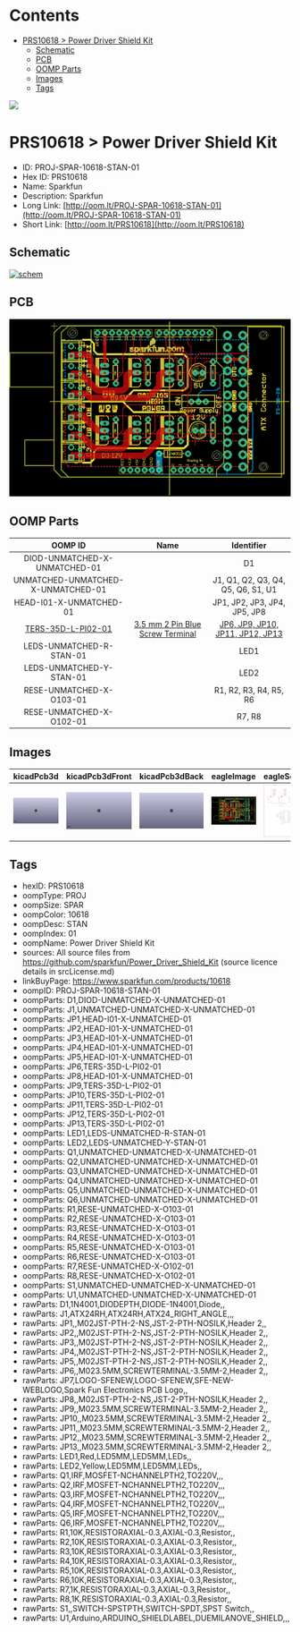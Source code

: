 



Contents
========

* [PRS10618 > Power Driver Shield Kit](#prs10618--power-driver-shield-kit)
	* [Schematic](#schematic)
	* [PCB](#pcb)
	* [OOMP Parts](#oomp-parts)
	* [Images](#images)
	* [Tags](#tags)
  
![][im]
# PRS10618 > Power Driver Shield Kit

- ID: PROJ-SPAR-10618-STAN-01
- Hex ID: PRS10618
- Name: Sparkfun
- Description: Sparkfun
- Long Link: [http://oom.lt/PROJ-SPAR-10618-STAN-01](http://oom.lt/PROJ-SPAR-10618-STAN-01)
- Short Link: [http://oom.lt/PRS10618](http://oom.lt/PRS10618)

## Schematic
  
[![schem](eagleSchemImage.png)](eagleSchemImage.png)
## PCB
  
[![pcb](eagleImage.png)](eagleImage.png)
## OOMP Parts
  

|OOMP ID|Name|Identifier|
| :---: | :---: | :---: |
|DIOD-UNMATCHED-X-UNMATCHED-01||D1|
|UNMATCHED-UNMATCHED-X-UNMATCHED-01||J1, Q1, Q2, Q3, Q4, Q5, Q6, S1, U1|
|HEAD-I01-X-UNMATCHED-01||JP1, JP2, JP3, JP4, JP5, JP8|
|[TERS-35D-L-PI02-01](https://github.com/oomlout/oomlout_OOMP_parts/tree/main/TERS-35D-L-PI02-01/)|[3.5 mm 2 Pin Blue Screw Terminal](https://github.com/oomlout/oomlout_OOMP_parts/tree/main/TERS-35D-L-PI02-01/)|[JP6, JP9, JP10, JP11, JP12, JP13](https://github.com/oomlout/oomlout_OOMP_parts/tree/main/TERS-35D-L-PI02-01/)|
|LEDS-UNMATCHED-R-STAN-01||LED1|
|LEDS-UNMATCHED-Y-STAN-01||LED2|
|RESE-UNMATCHED-X-O103-01||R1, R2, R3, R4, R5, R6|
|RESE-UNMATCHED-X-O102-01||R7, R8|

## Images
  
  

|kicadPcb3d|kicadPcb3dFront|kicadPcb3dBack|eagleImage|eagleSchemImage|
| :---: | :---: | :---: | :---: | :---: |
|[![kicadPcb3d](kicadPcb3d_140.png)](kicadPcb3d.png)|[![kicadPcb3dFront](kicadPcb3dFront_140.png)](kicadPcb3dFront.png)|[![kicadPcb3dBack](kicadPcb3dBack_140.png)](kicadPcb3dBack.png)|[![eagleImage](eagleImage_140.png)](eagleImage.png)|[![eagleSchemImage](eagleSchemImage_140.png)](eagleSchemImage.png)|

## Tags

- hexID: PRS10618
- oompType: PROJ
- oompSize: SPAR
- oompColor: 10618
- oompDesc: STAN
- oompIndex: 01
- oompName: Power Driver Shield Kit
- sources: All source files from https://github.com/sparkfun/Power_Driver_Shield_Kit (source licence details in srcLicense.md)
- linkBuyPage: https://www.sparkfun.com/products/10618
- oompID: PROJ-SPAR-10618-STAN-01
- oompParts: D1,DIOD-UNMATCHED-X-UNMATCHED-01
- oompParts: J1,UNMATCHED-UNMATCHED-X-UNMATCHED-01
- oompParts: JP1,HEAD-I01-X-UNMATCHED-01
- oompParts: JP2,HEAD-I01-X-UNMATCHED-01
- oompParts: JP3,HEAD-I01-X-UNMATCHED-01
- oompParts: JP4,HEAD-I01-X-UNMATCHED-01
- oompParts: JP5,HEAD-I01-X-UNMATCHED-01
- oompParts: JP6,TERS-35D-L-PI02-01
- oompParts: JP8,HEAD-I01-X-UNMATCHED-01
- oompParts: JP9,TERS-35D-L-PI02-01
- oompParts: JP10,TERS-35D-L-PI02-01
- oompParts: JP11,TERS-35D-L-PI02-01
- oompParts: JP12,TERS-35D-L-PI02-01
- oompParts: JP13,TERS-35D-L-PI02-01
- oompParts: LED1,LEDS-UNMATCHED-R-STAN-01
- oompParts: LED2,LEDS-UNMATCHED-Y-STAN-01
- oompParts: Q1,UNMATCHED-UNMATCHED-X-UNMATCHED-01
- oompParts: Q2,UNMATCHED-UNMATCHED-X-UNMATCHED-01
- oompParts: Q3,UNMATCHED-UNMATCHED-X-UNMATCHED-01
- oompParts: Q4,UNMATCHED-UNMATCHED-X-UNMATCHED-01
- oompParts: Q5,UNMATCHED-UNMATCHED-X-UNMATCHED-01
- oompParts: Q6,UNMATCHED-UNMATCHED-X-UNMATCHED-01
- oompParts: R1,RESE-UNMATCHED-X-O103-01
- oompParts: R2,RESE-UNMATCHED-X-O103-01
- oompParts: R3,RESE-UNMATCHED-X-O103-01
- oompParts: R4,RESE-UNMATCHED-X-O103-01
- oompParts: R5,RESE-UNMATCHED-X-O103-01
- oompParts: R6,RESE-UNMATCHED-X-O103-01
- oompParts: R7,RESE-UNMATCHED-X-O102-01
- oompParts: R8,RESE-UNMATCHED-X-O102-01
- oompParts: S1,UNMATCHED-UNMATCHED-X-UNMATCHED-01
- oompParts: U1,UNMATCHED-UNMATCHED-X-UNMATCHED-01
- rawParts: D1,1N4001,DIODEPTH,DIODE-1N4001,Diode,,
- rawParts: J1,ATX24RH,ATX24RH,ATX24_RIGHT_ANGLE,,,
- rawParts: JP1,,M02JST-PTH-2-NS,JST-2-PTH-NOSILK,Header 2,,
- rawParts: JP2,,M02JST-PTH-2-NS,JST-2-PTH-NOSILK,Header 2,,
- rawParts: JP3,,M02JST-PTH-2-NS,JST-2-PTH-NOSILK,Header 2,,
- rawParts: JP4,,M02JST-PTH-2-NS,JST-2-PTH-NOSILK,Header 2,,
- rawParts: JP5,,M02JST-PTH-2-NS,JST-2-PTH-NOSILK,Header 2,,
- rawParts: JP6,,M023.5MM,SCREWTERMINAL-3.5MM-2,Header 2,,
- rawParts: JP7,LOGO-SFENEW,LOGO-SFENEW,SFE-NEW-WEBLOGO,Spark Fun Electronics PCB Logo,,
- rawParts: JP8,,M02JST-PTH-2-NS,JST-2-PTH-NOSILK,Header 2,,
- rawParts: JP9,,M023.5MM,SCREWTERMINAL-3.5MM-2,Header 2,,
- rawParts: JP10,,M023.5MM,SCREWTERMINAL-3.5MM-2,Header 2,,
- rawParts: JP11,,M023.5MM,SCREWTERMINAL-3.5MM-2,Header 2,,
- rawParts: JP12,,M023.5MM,SCREWTERMINAL-3.5MM-2,Header 2,,
- rawParts: JP13,,M023.5MM,SCREWTERMINAL-3.5MM-2,Header 2,,
- rawParts: LED1,Red,LED5MM,LED5MM,LEDs,,
- rawParts: LED2,Yellow,LED5MM,LED5MM,LEDs,,
- rawParts: Q1,IRF,MOSFET-NCHANNELPTH2,TO220V,,,
- rawParts: Q2,IRF,MOSFET-NCHANNELPTH2,TO220V,,,
- rawParts: Q3,IRF,MOSFET-NCHANNELPTH2,TO220V,,,
- rawParts: Q4,IRF,MOSFET-NCHANNELPTH2,TO220V,,,
- rawParts: Q5,IRF,MOSFET-NCHANNELPTH2,TO220V,,,
- rawParts: Q6,IRF,MOSFET-NCHANNELPTH2,TO220V,,,
- rawParts: R1,10K,RESISTORAXIAL-0.3,AXIAL-0.3,Resistor,,
- rawParts: R2,10K,RESISTORAXIAL-0.3,AXIAL-0.3,Resistor,,
- rawParts: R3,10K,RESISTORAXIAL-0.3,AXIAL-0.3,Resistor,,
- rawParts: R4,10K,RESISTORAXIAL-0.3,AXIAL-0.3,Resistor,,
- rawParts: R5,10K,RESISTORAXIAL-0.3,AXIAL-0.3,Resistor,,
- rawParts: R6,10K,RESISTORAXIAL-0.3,AXIAL-0.3,Resistor,,
- rawParts: R7,1K,RESISTORAXIAL-0.3,AXIAL-0.3,Resistor,,
- rawParts: R8,1K,RESISTORAXIAL-0.3,AXIAL-0.3,Resistor,,
- rawParts: S1,,SWITCH-SPSTPTH,SWITCH-SPDT,SPST Switch,,
- rawParts: U1,Arduino,ARDUINO_SHIELDLABEL,DUEMILANOVE_SHIELD,,,



[im]: kicadPcb3d_450.png

